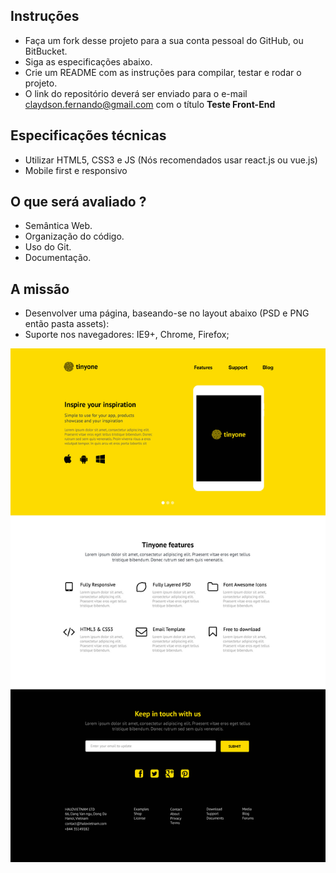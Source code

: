 ## Instruções
- Faça um fork desse projeto para a sua conta pessoal do GitHub, ou BitBucket.
- Siga as especificações abaixo.
- Crie um README com as instruções para compilar, testar e rodar o projeto.
- O link do repositório deverá ser enviado para o e-mail claydson.fernando@gmail.com com o título **Teste Front-End**

## Especificações técnicas
- Utilizar HTML5, CSS3 e JS (Nós recomendados usar react.js ou vue.js)
- Mobile first e responsivo

## O que será avaliado ?
- Semântica Web.
- Organização do código.
- Uso do Git.
- Documentação.

## A missão
- Desenvolver uma página, baseando-se no layout abaixo (PSD e PNG então pasta assets):
- Suporte nos navegadores: IE9+, Chrome, Firefox;

![teste-front-end](assets/front-end.jpg)
